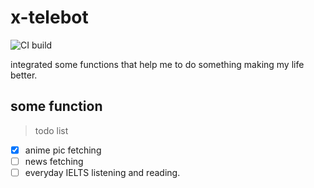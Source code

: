 # x-telebot

![CI build](https://github.com/xylonx/x-telebot/actions/workflows/ci.yml/badge.svg)

integrated some functions that help me to do something making my life better.

## some function

> todo list

- [x] anime pic fetching
- [ ] news fetching
- [ ] everyday IELTS listening and reading.
